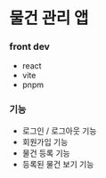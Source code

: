 # 물건 관리 앱

### front dev

- react
- vite
- pnpm

### 기능

- 로그인 / 로그아웃 기능
- 회원가입 기능
- 물건 등록 기능
- 등록된 물건 보기 기능
